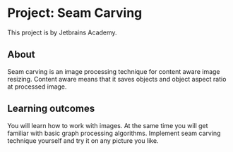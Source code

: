 # Project: Seam Carving

This project is by Jetbrains Academy.

## About

Seam carving is an image processing technique for content aware image resizing. Content aware means that it saves
objects and object aspect ratio at processed image.

## Learning outcomes

You will learn how to work with images. At the same time you will get familiar with basic graph processing algorithms.
Implement seam carving technique yourself and try it on any picture you like.
